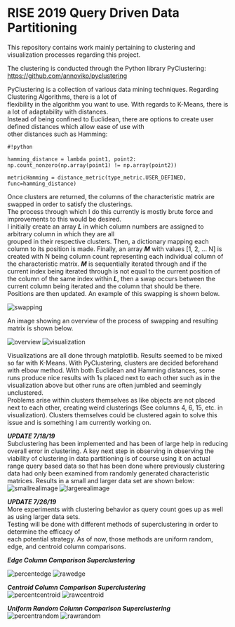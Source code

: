 # RISE 2019 Query Driven Data Partitioning

This repository contains work mainly pertaining to clustering and visualization processes regarding this project.

The clustering is conducted through the Python library PyClustering: https://github.com/annoviko/pyclustering

PyClustering is a collection of various data mining techniques. Regarding Clustering Algorithms, there is a lot of  
flexibility in the algorithm you want to use. With regards to K-Means, there is a lot of adaptability with distances.  
Instead of being confined to Euclidean, there are options to create user defined distances which allow ease of use with  
other distances such as Hamming:  
  
```
#!python

hamming_distance = lambda point1, point2: np.count_nonzero(np.array(point1) != np.array(point2))

metricHamming = distance_metric(type_metric.USER_DEFINED, func=hamming_distance)
```

Once clusters are returned, the columns of the characteristic matrix are swapped in order to satisfy the clusterings.  
The process through which I do this currently is mostly brute force and improvements to this would be desired.  
I initially create an array ***L*** in which column numbers are assigned to arbitrary column in which they are all  
grouped in their respective clusters. Then, a dictionary mapping each column to its position is made. Finally, an array ***M*** with values [1, 2, ... N] is created with N being column count representing each individual column of the characteristic matrix. ***M*** is sequentially iterated through and if the current index being iterated through is not equal to the current position of the column of the same index within ***L***, then a swap occurs between the current column being iterated and the column that should be there. Positions are then updated. An example of this swapping is shown below.  


![swapping](https://user-images.githubusercontent.com/30887959/61324666-d6778b80-a7c7-11e9-82f8-c5f947dd4763.png)

An image showing an overview of the process of swapping and resulting matrix is shown below.  

![overview](https://user-images.githubusercontent.com/30887959/61324665-d6778b80-a7c7-11e9-8c45-72952caffa93.png)
![visualization](https://user-images.githubusercontent.com/30887959/61324667-d6778b80-a7c7-11e9-947d-44dafcf35c96.png)  


Visualizations are all done through matplotlib. Results seemed to be mixed so far with K-Means. With PyClustering, clusters   are decided beforehand with elbow method. With both Euclidean and Hamming distances, some runs produce nice results with 1s   placed next to each other such as in the visualization above but other runs are often jumbled and seemingly unclustered.    
Problems arise within clusters themselves as like objects are not placed next to each other, creating weird clusterings (See columns 4, 6, 15, etc. in visualization). Clusters themselves could be clustered again to solve this issue and is something I am currently working on.    



***UPDATE 7/18/19***  
Subclustering has been implemented and has been of large help in reducing overall error in clustering. A key next step in observing in observing the viability of clustering in data partitioning is of course using it on actual range query based data so that has been done where previously clustering data had only been examined from randomly generated characteristic matrices. Results in a small and larger data set are shown below:
![smallrealimage](https://user-images.githubusercontent.com/30887959/61490946-e8416600-a962-11e9-8b56-02b9743074af.png)
![largerealimage](https://user-images.githubusercontent.com/30887959/61490952-eaa3c000-a962-11e9-81e3-71ade46bfca4.png)


***UPDATE 7/26/19***  
More experiments with clustering behavior as query count goes up as well as using larger data sets.  
Testing will be done with different methods of superclustering in order to determine the efficacy of  
each potential strategy. As of now, those methods are uniform random, edge, and centroid column comparisons.  


***Edge Column Comparison Superclustering***    

![percentedge](https://user-images.githubusercontent.com/30887959/61972626-e7c65200-af96-11e9-934c-e739c4b01048.png)
![rawedge](https://user-images.githubusercontent.com/30887959/61972632-eb59d900-af96-11e9-9d53-c387d74b04a8.png)





***Centroid Column Comparison Superclustering***  
![percentcentroid](https://user-images.githubusercontent.com/30887959/61972636-f14fba00-af96-11e9-81b1-6fd695d38dda.png)
![rawcentroid](https://user-images.githubusercontent.com/30887959/61972644-f44aaa80-af96-11e9-9411-95cf38d39225.png)



***Uniform Random Column Comparison Superclustering***    
![percentrandom](https://user-images.githubusercontent.com/30887959/61972660-f57bd780-af96-11e9-8871-f8ea29b35da7.png)
![rawrandom](https://user-images.githubusercontent.com/30887959/61972663-f7459b00-af96-11e9-9923-9f04096fdc51.png)



